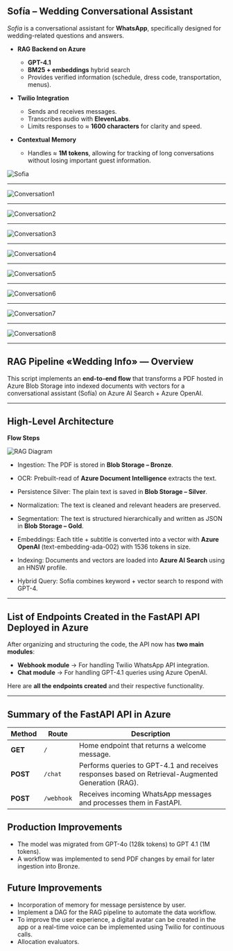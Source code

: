 ## Sofía – Wedding Conversational Assistant

*Sofía* is a conversational assistant for **WhatsApp**, specifically designed for wedding-related questions and answers.

- **RAG Backend on Azure**  
  - **GPT-4.1**  
  - **BM25 + embeddings** hybrid search  
  - Provides verified information (schedule, dress code, transportation, menus).

- **Twilio Integration**  
  - Sends and receives messages.  
  - Transcribes audio with **ElevenLabs**.  
  - Limits responses to ≈ **1600 characters** for clarity and speed.

- **Contextual Memory**  
  - Handles ≈ **1M tokens**, allowing for tracking of long conversations without losing important guest information.

![Sofia](images/sofia.jpeg "Image of Sofia")

---

![Conversation1](images/1.jpeg "Conversation1")

---

![Conversation2](images/2.jpeg "Conversation2")

---

![Conversation3](images/3.jpeg "Conversation3")

---

![Conversation4](images/4.jpeg "Conversation4")

---

![Conversation5](images/5.jpeg "Conversation5")

---

![Conversation6](images/6.jpeg "Conversation6")

---

![Conversation7](images/7.jpeg "Conversation7")

---

![Conversation8](images/8.jpeg "Conversation8")

---

## RAG Pipeline «Wedding Info» — Overview

This script implements an **end-to-end flow** that transforms a PDF hosted in Azure Blob Storage into indexed documents with vectors for a conversational assistant (Sofía) on Azure AI Search + Azure OpenAI.

---

## High-Level Architecture

**Flow Steps**

![RAG Diagram](images/rag_pipeline.png "Complete RAG Pipeline Flow")

- Ingestion: The PDF is stored in **Blob Storage – Bronze**.

- OCR: Prebuilt-read of **Azure Document Intelligence** extracts the text.

- Persistence Silver: The plain text is saved in **Blob Storage – Silver**.

- Normalization: The text is cleaned and relevant headers are preserved.

- Segmentation: The text is structured hierarchically and written as JSON in **Blob Storage – Gold**.

- Embeddings: Each title + subtitle is converted into a vector with **Azure OpenAI** (text-embedding-ada-002) with 1536 tokens in size.

- Indexing: Documents and vectors are loaded into **Azure AI Search** using an HNSW profile.

- Hybrid Query: Sofía combines keyword + vector search to respond with GPT-4.

---

## List of Endpoints Created in the FastAPI API Deployed in Azure

After organizing and structuring the code, the API now has **two main modules**:
- **Webhook module** → For handling Twilio WhatsApp API integration.
- **Chat module** → For handling GPT-4.1 queries using Azure OpenAI.

Here are **all the endpoints created** and their respective functionality.

---

## Summary of the FastAPI API in Azure
| **Method** | **Route** | **Description** |
|-----------|---------|----------------|
| **GET** | `/` | Home endpoint that returns a welcome message. |
| **POST** | `/chat` | Performs queries to GPT-4.1 and receives responses based on Retrieval-Augmented Generation (RAG). |
| **POST** | `/webhook` | Receives incoming WhatsApp messages and processes them in FastAPI. |

## Production Improvements

- The model was migrated from GPT-4o (128k tokens) to GPT 4.1 (1M tokens).
- A workflow was implemented to send PDF changes by email for later ingestion into Bronze.

## Future Improvements

- Incorporation of memory for message persistence by user.
- Implement a DAG for the RAG pipeline to automate the data workflow.
- To improve the user experience, a digital avatar can be created in the app or a real-time voice can be implemented using Twilio for continuous calls.
- Allocation evaluators.